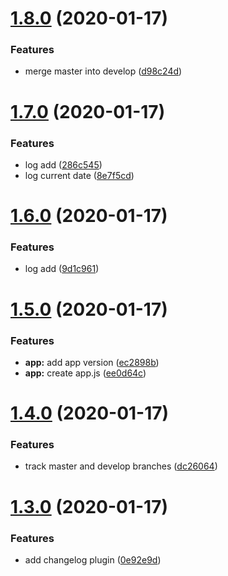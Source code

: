 # [1.8.0](https://github.com/nutbreaker/fantastic-waffle/compare/v1.7.0...v1.8.0) (2020-01-17)


### Features

* merge master into develop ([d98c24d](https://github.com/nutbreaker/fantastic-waffle/commit/d98c24da4f6cbb7f2e5d109e5dd343eb212a8f5c))

# [1.7.0](https://github.com/nutbreaker/fantastic-waffle/compare/v1.6.0...v1.7.0) (2020-01-17)


### Features

* log add ([286c545](https://github.com/nutbreaker/fantastic-waffle/commit/286c545aae65edaee0150f9589b705de89abcb90))
* log current date ([8e7f5cd](https://github.com/nutbreaker/fantastic-waffle/commit/8e7f5cdd9d802f27f49fa12d66697381c1850d50))

# [1.6.0](https://github.com/nutbreaker/fantastic-waffle/compare/v1.5.0...v1.6.0) (2020-01-17)


### Features

* log add ([9d1c961](https://github.com/nutbreaker/fantastic-waffle/commit/9d1c961de39263a3077e8e7d1ca8a31d4fbfa727))

# [1.5.0](https://github.com/nutbreaker/fantastic-waffle/compare/v1.4.0...v1.5.0) (2020-01-17)


### Features

* **app:** add app version ([ec2898b](https://github.com/nutbreaker/fantastic-waffle/commit/ec2898b97e165df7dfd69de48f2af0a6c7c05b60))
* **app:** create app.js ([ee0d64c](https://github.com/nutbreaker/fantastic-waffle/commit/ee0d64c1ccdf43a3cbd03074be37b1b125beadd0))

# [1.4.0](https://github.com/nutbreaker/fantastic-waffle/compare/v1.3.0...v1.4.0) (2020-01-17)


### Features

* track master and develop branches ([dc26064](https://github.com/nutbreaker/fantastic-waffle/commit/dc260648551e960d178684e662d7da4b4205acda))

# [1.3.0](https://github.com/nutbreaker/fantastic-waffle/compare/v1.2.0...v1.3.0) (2020-01-17)


### Features

* add changelog plugin ([0e92e9d](https://github.com/nutbreaker/fantastic-waffle/commit/0e92e9d978cb1f2db1a6fe414413f0340c22ff59))
